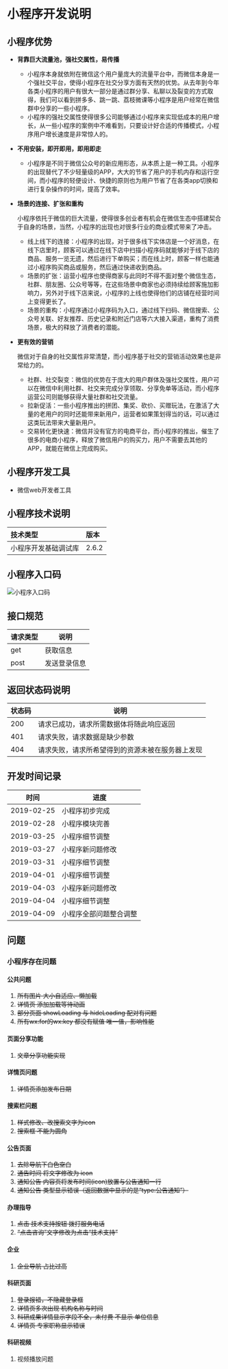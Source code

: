 # 小程序开发说明

## 小程序优势

* **背靠巨大流量池，强社交属性，易传播**

  * 小程序本身就依附在微信这个用户量庞大的流量平台中，而微信本身是一个强社交平台，使得小程序在社交分享方面有天然的优势。从去年到今年各类小程序的用户有很大一部分是通过群分享、私聊以及裂变的方式取得，我们可以看到拼多多、跳一跳、荔枝微课等小程序是用户经常在微信群中分享的一些小程序。
  * 小程序的强社交属性使得很多公司能够通过小程序来实现低成本的用户增长，从一些小程序的案例中不难看到，只要设计好合适的传播模式，小程序用户增长速度是非常惊人的。

* **不用安装，即开即用，即用即走**

  * 小程序是不同于微信公众号的新应用形态，从本质上是一种工具。小程序的出现替代了不少轻量级的APP，大大的节省了用户的手机内存和运行空间，而小程序的轻便设计、快捷的原则也为用户节省了在各类app切换和进行复杂操作的时间，提高了效率。

* **场景的连接、扩张和重构**

  小程序依托于微信的巨大流量，使得很多创业者有机会在微信生态中搭建契合于自身的场景，当然，小程序的出现也对很多行业的商业模式带来了冲击。

  * 线上线下的连接：小程序的出现，对于很多线下实体店是一个好消息，在线下店里时，顾客可以通过在线下店中扫描小程序码就能够对于线下店的商品、服务一览无遗，然后进行下单购买；而在线上时，顾客一样也能通过小程序购买商品或服务，然后通过快递收到商品。
  * 场景的扩张：运营小程序也使得商家与此同时不得不面对整个微信生态，社群、朋友圈、公众号等等，在这些场景中商家也必须持续给顾客施加影响力，另外对于线下店来说，小程序的上线也使得他们的店铺在经营时间上变得更长了。
  * 场景的重构：小程序通过小程序码为入口，通过线下扫码、微信搜索、公众号关联、好友推荐、历史记录和附近门店等六大接入渠道，重构了消费场景，极大的释放了消费者的潜能。

* **更有效的营销**

  微信对于自身的社交属性非常清楚，而小程序基于社交的营销活动效果也是非常给力的。

  * 社群、社交裂变：微信的优势在于庞大的用户群体及强社交属性，用户可以在微信中利用社群、社交来完成分享领取、分享免单等活动，而小程序运营公司则能够获得大量社群和社交流量。
  * 拉新促活：一些小程序推出的拼团、集奖、砍价、买赠玩法，在激活了大量的老用户的同时还能带来新用户，运营者如果策划得当的话，可以通过这类玩法带来大量新用户。
  * 交易转化更快速：微信并没有官方的电商平台，而小程序的推出，催生了很多的电商小程序，释放了微信用户的购买力，用户不需要去其他的APP，就能在微信上完成购买。

## 小程序开发工具

* 微信web开发者工具

## 小程序技术说明

| 技术类型             | 版本  |
| :------------------- | :---- |
| 小程序开发基础调试库 | 2.6.2 |

## 小程序入口码

![小程序入口码](../../../science-doc/amWiki/images/xiaochengxuma.jpg)

## 接口规范

| 请求类型 | 说明         |
| -------- | ------------ |
| get      | 获取信息     |
| post     | 发送登录信息 |

## 返回状态码说明

| 状态码 | 说明                                             |
| ------ | ------------------------------------------------ |
| 200    | 请求已成功，请求所需数据体将随此响应返回         |
| 401    | 请求失败，请求数据是缺少参数                     |
| 404    | 请求失败，请求所希望得到的资源未被在服务器上发现 |

## 开发时间记录

| 时间       | 进度                   |
| ---------- | ---------------------- |
| 2019-02-25 | 小程序初步完成         |
| 2019-02-28 | 小程序模块完善         |
| 2019-03-25 | 小程序细节调整         |
| 2019-03-27 | 小程序新问题修改       |
| 2019-03-31 | 小程序细节调整         |
| 2019-04-01 | 小程序细节调整         |
| 2019-04-03 | 小程序新问题修改       |
| 2019-04-04 | 小程序细节调整         |
| 2019-04-09 | 小程序全部问题整合调整 |



## 问题
### 小程序存在问题
#### 公共问题
1. ~~所有图片 大小自适应、懒加载~~
2. ~~详情页 添加加载等待动画~~
3. ~~部分页面 showLoading 与 hideLoading 配对有问题~~
4. ~~所有wx:for的wx:key 都没有赋值 唯一值，影响性能~~
#### 页面分享功能
1. ~~文章分享功能实现~~
#### 详情页问题
1. ~~详情页添加发布日期~~

#### 搜索栏问题
1. ~~样式修改、改搜索文字为icon~~
2. ~~搜索框 不能为圆角~~
#### 公告页面
1. ~~去除导航下白色空白~~
2. ~~通告时间 将文字修改为 icon~~
3. ~~通知公告 内容页将发布时间(icon)放置与公告通知一行~~
4. ~~通知公告 类型显示错误（返回数据中显示的是“type:公告通知”）~~
#### 办理指导
1. ~~点击 技术支持按钮 拨打服务电话~~
2. ~~“点击咨询”文字修改为点击“技术支持”~~
#### 企业
1. ~~企业导航 占比过高~~

#### 科研页面
1. ~~登录报错，不隐藏登录框~~
2. ~~详情页多次出现 机构名称与时间~~
3. ~~科研成果详情显示字段不全，未付费 不显示 单位信息~~
4. ~~详情页 专家职称显示错误~~

#### 科研视频
1. 视频播放问题
